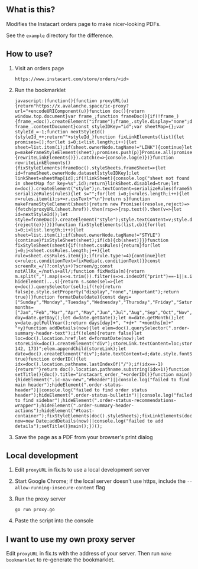 ## What is this?

Modifies the Instacart orders page to make nicer-looking PDFs.

See the `example` directory for the difference.

## How to use?

1. Visit an orders page

	```
  	https://www.instacart.com/store/orders/<id>
	```

2. Run the bookmarklet

	```
	javascript:(function(){function proxyURL(u){return"https://x.avalanche.space/ic-proxy?url="+encodeURIComponent(u)}function doc(){return window.top.document}var frame_;function frameDoc(){if(!frame_){frame_=doc().createElement("iframe");frame_.style.display="none";doc().body.appendChild(frame_)}return frame_.contentDocument}const styleIDKey="id";var sheetMap={};var styleId_=-1;function nextStyleId(){styleId_++;return""+styleId_}function fixLinkElements(list){let promises=[];for(let i=0;i<list.length;i++){let sheet=list.item(i);if(sheet.ownerNode.tagName!="LINK"){continue}let p=makeFrameStyleElement(sheet);promises.push(p)}Promise.all(promises).then(()=>{rewriteLinkElements()}).catch(e=>{console.log(e)})}function rewriteLinkElements(){fixStyleElements(frameDoc().styleSheets,frameSheet=>{let id=frameSheet.ownerNode.dataset[styleIDKey];let linkSheet=sheetMap[id];if(!linkSheet){console.log("sheet not found in sheetMap for key=%s",id);return}linkSheet.disabled=true;let n=doc().createElement("style");n.textContent=serializeRules(frameSheet.cssRules);linkSheet.ownerNode.parentNode.insertBefore(n,linkSheet.ownerNode)})}function serializeRules(rules){let s="";for(let i=0;i<rules.length;i++){let r=rules.item(i);s+=r.cssText+"\n"}return s}function makeFrameStyleElement(sheet){return new Promise((resolve,reject)=>{fetch(proxyURL(sheet.href)).then(rsp=>{rsp.text().then(v=>{let id=nextStyleId();let style=frameDoc().createElement("style");style.textContent=v;style.dataset[styleIDKey]=id;frameDoc().head.appendChild(style);sheetMap[id]=sheet;resolve()})}).catch(e=>{reject(e)})})}function fixStyleElements(list,cb){for(let i=0;i<list.length;i++){let sheet=list.item(i);if(sheet.ownerNode.tagName!="STYLE"){continue}fixStyleSheet(sheet);if(cb){cb(sheet)}}}function fixStyleSheet(sheet){if(!sheet.cssRules){return}for(let j=0;j<sheet.cssRules.length;j++){let rule=sheet.cssRules.item(j);if(rule.type!=4){continue}let c=rule;c.conditionText=fixMedia(c.conditionText)}}const screenRx_=/(?:only\s+)?screen/g;const notAllRx_=/not\s+all/;function fixMedia(m){return m.split(",").map(s=>s.trim()).filter(s=>s.indexOf("print")==-1||s.indexOf("not")!=-1).filter(s=>!notAllRx_.test(s)).map(s=>s.replace(screenRx_,"all")).join(",")}function hideElement(...s){return s.some(sel=>{let e=doc().querySelector(sel);if(!e){return false}e.style.setProperty("display","none","important");return true})}function formatDate(date){const days=["Sunday","Monday","Tuesday","Wednesday","Thursday","Friday","Saturday"];const months=["Jan","Feb","Mar","Apr","May","Jun","Jul","Aug","Sep","Oct","Nov","Dec"];let day=date.getDay();let d=date.getDate();let m=date.getMonth();let y=date.getFullYear();return days[day]+", "+d+" "+months[m]+" "+y}function addDetails(now){let elem=doc().querySelector(".order-summary-header-text");if(!elem){return false}let loc=doc().location.href;let d=formatDate(now);let storeLink=doc().createElement("div");storeLink.textContent=loc;storeLink.style.fontSize="13px";storeLink.style.fontWeight="600";storeLink.style.color="rgb(67, 142, 173)";elem.appendChild(storeLink);let date=doc().createElement("div");date.textContent=d;date.style.fontSize="13px";date.style.fontWeight="600";elem.appendChild(date);return true}function orderID(){let idx=doc().location.pathname.lastIndexOf("/");if(idx==-1){return""}return doc().location.pathname.substring(idx+1)}function setTitle(){doc().title="instacart_order_"+orderID()}function main(){hideElement(".ic-nav-new","#header")||console.log("failed to find main header");hideElement(".order-status-header")||console.log("failed to find order status header");hideElement(".order-status-bulletin")||console.log("failed to find sidebar");hideElement(".order-status-recommendations-wrapper");hideElement(".order-summary-header-actions");hideElement("#toast-container");fixStyleElements(doc().styleSheets);fixLinkElements(doc().styleSheets);let now=new Date;addDetails(now)||console.log("failed to add details");setTitle()}main();})();
	```

3. Save the page as a PDF from your browser's print dialog


## Local development

1. Edit `proxyURL` in fix.ts to use a local development server
2. Start Google Chrome; if the local server doesn't use https, include
   the `--allow-running-insecure-content` flag
3. Run the proxy server

    ```
    go run proxy.go
    ```

4. Paste the script into the console


## I want to use my own proxy server

Edit `proxyURL` in fix.ts with the address of your server. Then run
`make bookmarklet` to re-generate the bookmarklet.
